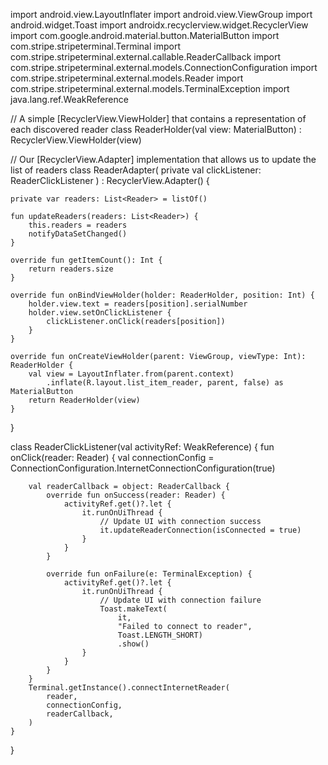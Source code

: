 import android.view.LayoutInflater
import android.view.ViewGroup
import android.widget.Toast
import androidx.recyclerview.widget.RecyclerView
import com.google.android.material.button.MaterialButton
import com.stripe.stripeterminal.Terminal
import com.stripe.stripeterminal.external.callable.ReaderCallback
import com.stripe.stripeterminal.external.models.ConnectionConfiguration
import com.stripe.stripeterminal.external.models.Reader
import com.stripe.stripeterminal.external.models.TerminalException
import java.lang.ref.WeakReference

// A simple [RecyclerView.ViewHolder] that contains a representation of each discovered reader
class ReaderHolder(val view: MaterialButton) : RecyclerView.ViewHolder(view)

// Our [RecyclerView.Adapter] implementation that allows us to update the list of readers
class ReaderAdapter(
    private val clickListener: ReaderClickListener
) : RecyclerView.Adapter<ReaderHolder>() {

    private var readers: List<Reader> = listOf()

    fun updateReaders(readers: List<Reader>) {
        this.readers = readers
        notifyDataSetChanged()
    }

    override fun getItemCount(): Int {
        return readers.size
    }

    override fun onBindViewHolder(holder: ReaderHolder, position: Int) {
        holder.view.text = readers[position].serialNumber
        holder.view.setOnClickListener {
            clickListener.onClick(readers[position])
        }
    }

    override fun onCreateViewHolder(parent: ViewGroup, viewType: Int): ReaderHolder {
        val view = LayoutInflater.from(parent.context)
            .inflate(R.layout.list_item_reader, parent, false) as MaterialButton
        return ReaderHolder(view)
    }
}

class ReaderClickListener(val activityRef: WeakReference<MainActivity>) {
    fun onClick(reader: Reader) {
        val connectionConfig =
            ConnectionConfiguration.InternetConnectionConfiguration(true)

        val readerCallback = object: ReaderCallback {
            override fun onSuccess(reader: Reader) {
                activityRef.get()?.let {
                    it.runOnUiThread {
                        // Update UI with connection success
                        it.updateReaderConnection(isConnected = true)
                    }
                }
            }

            override fun onFailure(e: TerminalException) {
                activityRef.get()?.let {
                    it.runOnUiThread {
                        // Update UI with connection failure
                        Toast.makeText(
                            it,
                            "Failed to connect to reader",
                            Toast.LENGTH_SHORT)
                            .show()
                    }
                }
            }
        }
        Terminal.getInstance().connectInternetReader(
            reader,
            connectionConfig,
            readerCallback,
        )
    }
}
